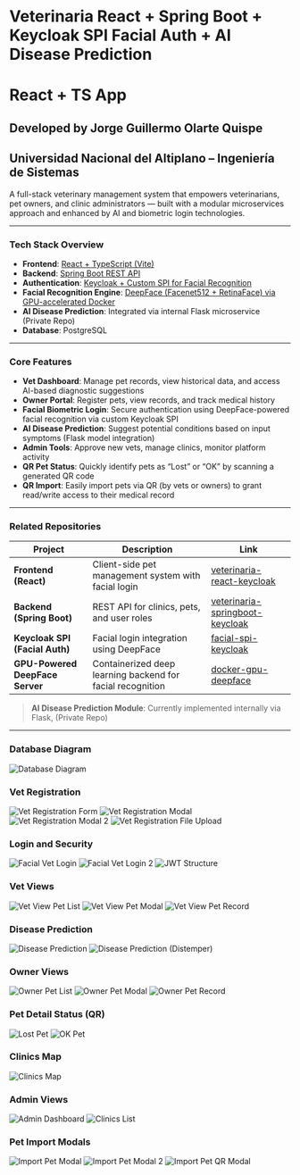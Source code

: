 # Veterinaria React + Spring Boot + Keycloak SPI Facial Auth + AI Disease Prediction

# React + TS App

## Developed by Jorge Guillermo Olarte Quispe

## Universidad Nacional del Altiplano – Ingeniería de Sistemas

A full-stack veterinary management system that empowers veterinarians, pet owners, and clinic administrators — built with a modular microservices approach and enhanced by AI and biometric login technologies.

---

### Tech Stack Overview

- **Frontend**: [React + TypeScript (Vite)](https://github.com/ArtStyle19/veterinaria-react-keycloak)
- **Backend**: [Spring Boot REST API](https://github.com/ArtStyle19/veterinaria-springboot-keycloak)
- **Authentication**: [Keycloak + Custom SPI for Facial Recognition](https://github.com/ArtStyle19/facial-spi-keycloak)
- **Facial Recognition Engine**: [DeepFace (Facenet512 + RetinaFace) via GPU-accelerated Docker](https://github.com/ArtStyle19/docker-gpu-deepface)
- **AI Disease Prediction**: Integrated via internal Flask microservice (Private Repo)
- **Database**: PostgreSQL

---

### Core Features

- **Vet Dashboard**: Manage pet records, view historical data, and access AI-based diagnostic suggestions
- **Owner Portal**: Register pets, view records, and track medical history
- **Facial Biometric Login**: Secure authentication using DeepFace-powered facial recognition via custom Keycloak SPI
- **AI Disease Prediction**: Suggest potential conditions based on input symptoms (Flask model integration)
- **Admin Tools**: Approve new vets, manage clinics, monitor platform activity
- **QR Pet Status**: Quickly identify pets as “Lost” or “OK” by scanning a generated QR code
- **QR Import**: Easily import pets via QR (by vets or owners) to grant read/write access to their medical record

---

### Related Repositories

| Project                         | Description                                                | Link                                                                                             |
| ------------------------------- | ---------------------------------------------------------- | ------------------------------------------------------------------------------------------------ |
| **Frontend (React)**            | Client-side pet management system with facial login        | [veterinaria-react-keycloak](https://github.com/ArtStyle19/veterinaria-react-keycloak)           |
| **Backend (Spring Boot)**       | REST API for clinics, pets, and user roles                 | [veterinaria-springboot-keycloak](https://github.com/ArtStyle19/veterinaria-springboot-keycloak) |
| **Keycloak SPI (Facial Auth)**  | Facial login integration using DeepFace                    | [facial-spi-keycloak](https://github.com/ArtStyle19/facial-spi-keycloak)                         |
| **GPU-Powered DeepFace Server** | Containerized deep learning backend for facial recognition | [docker-gpu-deepface](https://github.com/ArtStyle19/docker-gpu-deepface)                         |

> **AI Disease Prediction Module**: Currently implemented internally via Flask, (Private Repo)

---

### Database Diagram

![Database Diagram](readme-images/db_diagram.jpg)

### Vet Registration

![Vet Registration Form](readme-images/vet_registration_modal_form.jpg)
![Vet Registration Modal](readme-images/vet_registration_modal.jpg)
![Vet Registration Modal 2](readme-images/vet_registration_modal2.jpg)
![Vet Registration File Upload](readme-images/vet_registration_modal_file.jpg)

### Login and Security

![Facial Vet Login](readme-images/facial_vet_login.jpg)
![Facial Vet Login 2](readme-images/facial_vet_login2.jpg)
![JWT Structure](readme-images/jwt.jpg)

### Vet Views

![Vet View Pet List](readme-images/vet_view_pet_list.jpg)
![Vet View Pet Modal](readme-images/vet_view_pet_modal.jpg)
![Vet View Pet Record](readme-images/vet_view_pet_record.jpg)

### Disease Prediction

![Disease Prediction](readme-images/vet_view_disease_prediction.jpg)
![Disease Prediction (Distemper)](readme-images/vet_view_disease_prediction_distemper.jpg)

### Owner Views

![Owner Pet List](readme-images/owner_view_pet_list.jpg)
![Owner Pet Modal](readme-images/owner_view_pet_modal.jpg)
![Owner Pet Record](readme-images/owner_view_pet_record.jpg)

### Pet Detail Status (QR)

![Lost Pet](readme-images/lost_pet.jpg)
![OK Pet](readme-images/ok_pet.jpg)

### Clinics Map

![Clinics Map](readme-images/clinics_map.jpg)

### Admin Views

![Admin Dashboard](readme-images/admin_view_dashboard.jpg)
![Clinics List](readme-images/admin_view_clinics_list.jpg)

### Pet Import Modals

![Import Pet Modal](readme-images/import_pet_modal.jpg)
![Import Pet Modal 2](readme-images/import_pet_modal2.jpg)
![Import Pet QR Modal](readme-images/import_pet_modalQR.jpg)
